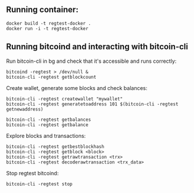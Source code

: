 ## Running container:
```
docker build -t regtest-docker . 
docker run -i -t regtest-docker 
```

## Running bitcoind and interacting with bitcoin-cli

Run bitcoin-cli in bg and check that it's accessible and runs correctly:
```
bitcoind -regtest > /dev/null &
bitcoin-cli -regtest getblockcount
```

Create wallet, generate some blocks and check balances:
```
bitcoin-cli -regtest createwallet "mywallet"
bitcoin-cli -regtest generatetoaddress 101 $(bitcoin-cli -regtest getnewaddress)

bitcoin-cli -regtest getbalances
bitcoin-cli -regtest getbalance
```

Explore blocks and transactions:
```
bitcoin-cli -regtest getbestblockhash
bitcoin-cli -regtest getblock <block>
bitcoin-cli -regtest getrawtransaction <trx>
bitcoin-cli -regtest decoderawtransaction <trx_data>
```

Stop regtest bitcoind:
```
bitcoin-cli -regtest stop
```